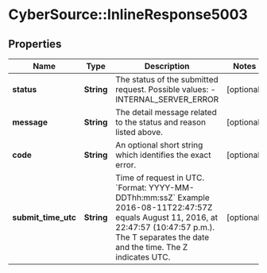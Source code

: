 # CyberSource::InlineResponse5003

## Properties
Name | Type | Description | Notes
------------ | ------------- | ------------- | -------------
**status** | **String** | The status of the submitted request.   Possible values: - INTERNAL_SERVER_ERROR | [optional] 
**message** | **String** | The detail message related to the status and reason listed above. | [optional] 
**code** | **String** | An optional short string which identifies the exact error. | [optional] 
**submit_time_utc** | **String** | Time of request in UTC. &#x60;Format: YYYY-MM-DDThh:mm:ssZ&#x60;  Example 2016-08-11T22:47:57Z equals August 11, 2016, at 22:47:57 (10:47:57 p.m.). The T separates the date and the time. The Z indicates UTC.  | [optional] 


